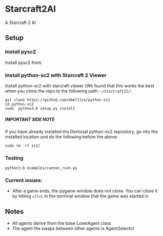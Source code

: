 # Starcraft2AI
A Starcraft 2 AI

## Setup
### Install pysc2
Install pysc2 from: 

### Install python-sc2 with Starcraft 2 Viewer
Install python-sc2 with starcraft viewer (We found that this works the best when you clone the repo to the following path: `~/StarCraftII/`: 

```
git clone https://github.com/dbelliss/python-sc2
cd python-sc2
sudo  python3.6 setup.py install
```
##### IMPORTANT SIDE NOTE
If you have already installed the Dentosal python-sc2 repository, go into the installed location and do the following before the above:

`sudo rm -rf sc2/`

### Testing
`python3.6 examples/cannon_rush.py`

### Current issues:
* After a game ends, the pygame window does not close. You can close it by hitting `ctl+c` in the terminal window that the game was started in

## Notes
* All agents derive from the base LoserAgent class
* The agent the swaps between other agents is AgentSelector

